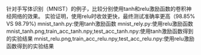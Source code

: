 针对手写体识别（MNIST）的例子，比较分别使用tanh和relu激励函数的卷积神经网络的效果。 实验证明，使用relu时收敛更快，最终测试准确率更高（98.85% VS 98.79%) 
mnist_tanh.py:使用tanh激励函数 mnist_rely.py:使用relu激励函数 mnist_tanh.png,train_acc_tanh.npy,test_acc_tanh.npy:使用tanh激励函数得到的实验结果 mnist_relu.png,train_acc_relu.npy,test_acc_relu.npy:使用relu激励函数得到的实验结果 
